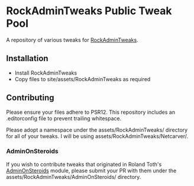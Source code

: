 # RockAdminTweaks Public Tweak Pool

A repository of various tweaks for
[RockAdminTweaks](https://github.com/baumrock/RockAdminTweaks).

## Installation

-   Install RockAdminTweaks
-   Copy files to site/assets/RockAdminTweaks as required

## Contributing

Please ensure your files adhere to PSR12. This repository includes an .editorconfig file
to prevent trailing whitespace.

Please adopt a namespace under the assets/RockAdminTweaks/ directory for all of your
tweaks. I will be using assets/RockAdminTweaks/Netcarver/.

### AdminOnSteroids

If you wish to contribute tweaks that originated in Roland Toth's
[AdminOnSteroids](https://github.com/rolandtoth/AdminOnSteroids) module,
please submit your PR with them under the assets/RockAdminTweaks/AdminOnSteroids/ directory.
